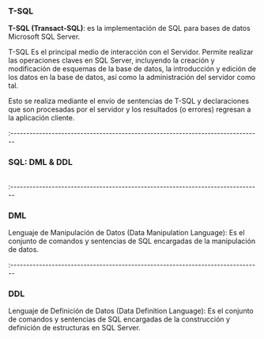 ### T-SQL

**T-SQL (Transact-SQL)**: es la implementación de SQL para bases de datos Microsoft SQL Server.

T-SQL Es el principal medio de interacción con el Servidor. Permite realizar las operaciones claves en SQL Server, incluyendo la creación y modificación de
esquemas de la base de datos, la introducción y edición de los datos en la base de datos, así como la administración del servidor como tal.

Esto se realiza mediante el envío de sentencias de T-SQL y declaraciones que son procesadas por el servidor y los resultados (o errores) regresan a la aplicación cliente.

:-------------------------------------------------------------------------------

### SQL: DML & DDL

<div class="image">
  <img class="stretch no-border" data-src="img/lesson02/ddl-dml.png"/>
</div>

:-------------------------------------------------------------------------------

### DML

Lenguaje de Manipulación de Datos (Data Manipulation Language): Es el conjunto de comandos y sentencias de SQL encargadas de la manipulación de datos.


:-------------------------------------------------------------------------------

### DDL

Lenguaje de Definición de Datos (Data Definition Language): Es el conjunto de comandos y sentencias de SQL encargadas de la construcción y definición de estructuras en SQL Server.
